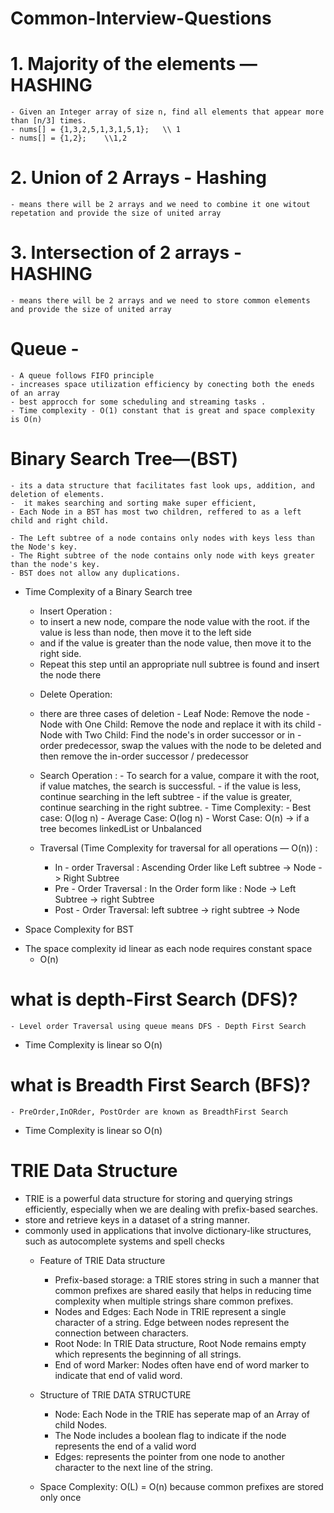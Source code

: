 # Common-Interview-Questions

# 1. Majority of the elements — HASHING
    - Given an Integer array of size n, find all elements that appear more than [n/3] times.
    - nums[] = {1,3,2,5,1,3,1,5,1};   \\ 1
    - nums[] = {1,2};    \\1,2
        
# 2. Union of 2 Arrays - Hashing
    - means there will be 2 arrays and we need to combine it one witout repetation and provide the size of united array

# 3. Intersection of 2 arrays - HASHING
    - means there will be 2 arrays and we need to store common elements  and provide the size of united array
# Queue - 
    - A queue follows FIFO principle
    - increases space utilization efficiency by conecting both the eneds of an array
    - best approcch for some scheduling and streaming tasks .
    - Time complexity - O(1) constant that is great and space complexity is O(n)

# Binary Search Tree—(BST)
    - its a data structure that facilitates fast look ups, addition, and deletion of elements.
    -  it makes searching and sorting make super efficient,
    - Each Node in a BST has most two children, reffered to as a left child and right child.

    - The Left subtree of a node contains only nodes with keys less than the Node's key.
    - The Right subtree of the node contains only node with keys greater than the node's key.
    - BST does not allow any duplications.

* Time Complexity of a Binary Search tree
    *  Insert Operation :
    -  to insert a new node, compare the node value with the root. if the value is less than node, then move it to the left side 
    -  and if the value is greater than the node value, then move it to the right side. 
    -  Repeat this step until an appropriate null subtree is found and insert the node there

    *  Delete Operation:
    * there are three cases of deletion
                  - Leaf Node: Remove the node
                  - Node with One Child: Remove the node and replace it with its child
                  - Node with Two Child: Find the node's in order successor or in - order predecessor, swap the values with the node to be deleted and then remove the in-order successor / predecessor
    
    *    Search Operation : 
                - To search for a value, compare it with the root, if value matches, the search is successful.
                - if the value is less, continue searching in the left subtree
                - if the value is greater, continue searching in the right subtree.
                  - Time Complexity:
                    - Best case: O(log n)
                    - Average Case: O(log n)
                    - Worst Case: O(n) -> if a tree becomes linkedList or Unbalanced
        
    *  Traversal (Time Complexity for traversal for all operations — O(n)) :
        - In - order Traversal : Ascending Order like Left subtree -> Node -> Right Subtree
        - Pre - Order Traversal : In the Order form like : Node -> Left Subtree -> right Subtree
        - Post - Order Traversal: left subtree -> right subtree -> Node
     
*  Space Complexity for BST 
  - The space complexity id linear as each node requires constant space
    - O(n)

#   what is depth-First Search (DFS)?
    - Level order Traversal using queue means DFS - Depth First Search
-   Time Complexity is linear so O(n)

#  what is Breadth First Search (BFS)?
    - PreOrder,InORder, PostOrder are known as BreadthFirst Search
-   Time Complexity is linear so O(n)

# TRIE Data Structure
-   TRIE is a powerful data structure for storing and querying strings efficiently, especially when we are dealing with prefix-based searches.
-  store and retrieve keys in a dataset of a string manner.
- commonly used in applications that involve dictionary-like structures, such as autocomplete systems and spell checks
    *   Feature of TRIE Data structure
        - Prefix-based storage: a TRIE stores string in such a manner that common prefixes are shared easily that helps in
                                reducing time complexity when multiple strings share common prefixes.
        - Nodes and Edges: Each Node in TRIE represent a single character of a string.
                           Edge between nodes represent the connection between characters.
        - Root Node: In TRIE Data structure, Root Node remains empty which represents the beginning of all strings.
        - End of word Marker: Nodes often have end of word marker to indicate that end of valid word.
  
    *   Structure of TRIE DATA STRUCTURE
        - Node: Each Node in the TRIE has seperate map of an Array of child Nodes.
        - The Node includes a boolean flag to indicate if the node represents the end of a valid word
        - Edges: represents the pointer from one node to another character to the next line of the string.
    * Space Complexity: O(L) = O(n) because common prefixes are stored only once